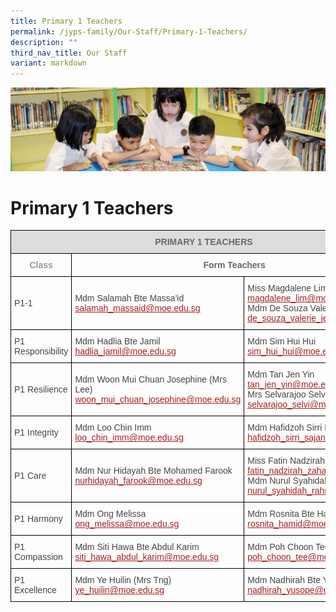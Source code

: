 ```yaml
---
title: Primary 1 Teachers
permalink: /jyps-family/Our-Staff/Primary-1-Teachers/
description: ""
third_nav_title: Our Staff
variant: markdown
---
```

![](/images/banner.gif)

Primary 1 Teachers
==================



<style type="text/css">
.tg  {border-collapse:collapse;border-spacing:0;}
.tg td{border-color:black;border-style:solid;border-width:1px;font-family:Arial, sans-serif;font-size:14px;
  overflow:hidden;padding:10px 5px;word-break:normal;}
.tg th{border-color:black;border-style:solid;border-width:1px;font-family:Arial, sans-serif;font-size:14px;
  font-weight:normal;overflow:hidden;padding:10px 5px;word-break:normal;}
.tg .tg-0qja{color:#A52023;text-align:left;text-decoration:underline;vertical-align:top}
.tg .tg-ozjp{color:#999;font-weight:bold;text-align:center;vertical-align:top}
.tg .tg-feqv{background-color:#DDD;color:#666;font-weight:bold;text-align:center;vertical-align:middle}
.tg .tg-lpmw{color:#666;font-weight:bold;text-align:center;vertical-align:top}
.tg .tg-0lj4{color:#454545;text-align:left;vertical-align:middle}
.tg .tg-que8{color:#454545;text-align:left;vertical-align:top}
</style>
<table class="tg">
<thead>
  <tr>
    <th class="tg-feqv" colspan="3"><span style="color:#666;background-color:#DDD">PRIMARY 1 TEACHERS</span><br></th>
  </tr>
</thead>
<tbody>
  <tr>
    <td class="tg-ozjp"> Class</td>
    <td class="tg-lpmw" colspan="2">Form Teachers</td>
  </tr>
  <tr>
    <td class="tg-0lj4"> P1-1</td>
    <td class="tg-0lj4"> Mdm Salamah Bte Massa'id<br> <a href="mailto:salamah_massaid@moe.edu.sg"><span style="text-decoration:underline;color:#A52023">salamah_massaid@moe.edu.sg</span></a> </td>
    <td class="tg-0lj4"> Miss Magdalene Lim<br> <a href="mailto:magdalene_lim@moe.edu.sg"><span style="text-decoration:underline;color:#A52023">magdalene_lim@moe.edu.sg</span></a><br> Mdm De Souza Valerie Jean<br> <a href="mailto:de_souza_valerie_jean@moe.edu.sg"><span style="text-decoration:underline;color:#A52023">de_souza_valerie_jean@moe.edu.sg</span></a><br> </td>
  </tr>
  <tr>
    <td class="tg-0lj4"> P1 Responsibility</td>
    <td class="tg-0lj4"> Mdm Hadlia Bte Jamil<br> <a href="mailto:hadlia_jamil@moe.edu.sg"><span style="text-decoration:underline;color:#A52023">hadlia_jamil@moe.edu.sg</span></a></td>
    <td class="tg-0lj4"> Mdm Sim Hui Hui<br> <a href="mailto:sim_hui_hui@moe.edu.sg"><span style="text-decoration:underline;color:#A52023">sim_hui_hui@moe.edu.sg</span></a></td>
  </tr>
  <tr>
    <td class="tg-0lj4"> P1 Resilience </td>
    <td class="tg-0lj4"> Mdm Woon Mui Chuan Josephine (Mrs Lee)<br> <a href="mailto:woon_mui_chuan_josephine@moe.edu.sg"><span style="text-decoration:underline;color:#A52023">woon_mui_chuan_josephine@moe.edu.sg</span></a><br></td>
    <td class="tg-0lj4"> Mdm Tan Jen Yin<br> <a href="mailto:tan_jen_yin@moe.edu.sg"><span style="text-decoration:underline;color:#A52023">tan_jen_yin@moe.edu.sg</span></a>  <br> Mrs Selvarajoo Selvi<br> <a href="mailto:selvarajoo_selvi@moe.edu.sg"><span style="text-decoration:underline;color:#A52023">selvarajoo_selvi@moe.edu.sg</span></a><br></td>
  </tr>
  <tr>
    <td class="tg-0lj4"> P1 Integrity     </td>
    <td class="tg-0lj4"> Mdm Loo Chin Imm<br> <a href="mailto:loo_chin_imm@moe.edu.sg"><span style="text-decoration:underline;color:#A52023">loo_chin_imm@moe.edu.sg</span></a><br></td>
    <td class="tg-0lj4"> Mdm Hafidzoh Sirri Bte Sajani<br> <a href="mailto:hafidzoh_sirri_sajani@moe.edu.sg"><span style="text-decoration:underline;color:#A52023">hafidzoh_sirri_sajani@moe.edu.sg</span></a><br></td>
  </tr>
  <tr>
    <td class="tg-0lj4"> P1 Care </td>
    <td class="tg-0lj4"> Mdm Nur Hidayah Bte Mohamed Farook<br> <a href="mailto:nurhidayah_farook@moe.edu.sg"><span style="text-decoration:underline;color:#A52023">nurhidayah_farook@moe.edu.sg</span></a><br></td>
    <td class="tg-0lj4"> Miss Fatin Nadzirah Bte Zahari<br> <a href="mailto:fatin_nadzirah_zahari@moe.edu.sg"><span style="text-decoration:underline;color:#A52023">fatin_nadzirah_zahari@moe.edu.sg</span></a>  <br> Mdm Nurul Syahidah Bte Rahmat<br> <a href="mailto:nurul_syahidah_rahmat@moe.edu.sg"><span style="text-decoration:underline;color:#A52023">nurul_syahidah_rahmat@moe.edu.sg</span></a><br></td>
  </tr>
  <tr>
    <td class="tg-0lj4"> P1 Harmony</td>
    <td class="tg-0lj4"> Mdm Ong Melissa<br> <a href="mailto:ong_melissa@moe.edu.sg"><span style="text-decoration:underline;color:#A52023">ong_melissa@moe.edu.sg</span></a><br></td>
    <td class="tg-0lj4"> Mdm Rosnita Bte Hamid<br> <a href="mailto:rosnita_hamid@moe.edu.sg"><span style="text-decoration:underline;color:#A52023">rosnita_hamid@moe.edu.sg</span></a><br></td>
  </tr>
  <tr>
    <td class="tg-0lj4"> P1 Compassion<br></td>
    <td class="tg-que8"> Mdm Siti Hawa Bte Abdul Karim<br> <a href="mailto:siti_hawa_abdul_karim@moe.edu.sg"><span style="text-decoration:underline;color:#A52023">siti_hawa_abdul_karim@moe.edu.sg</span></a><br></td>
    <td class="tg-que8"> Mdm Poh Choon Tee<br> <a href="mailto:poh_choon_tee@moe.edu.sg"><span style="text-decoration:underline;color:#A52023">poh_choon_tee@moe.edu.sg</span></a><br></td>
  </tr>
  <tr>
    <td class="tg-0lj4"> P1 Excellence</td>
    <td class="tg-0lj4"> Mdm Ye Huilin (Mrs Tng)<br> <a href="mailto:ye_huilin@moe.edu.sg"><span style="text-decoration:underline;color:#A52023">ye_huilin@moe.edu.sg</span></a></td>
    <td class="tg-0lj4"> Mdm Nadhirah Bte Yusope<br> <a href="mailto:nadhirah_yusope@moe.edu.sg"><span style="text-decoration:underline;color:#A52023">nadhirah_yusope@moe.edu.sg</span></a></td>
  </tr>
</tbody>
</table>